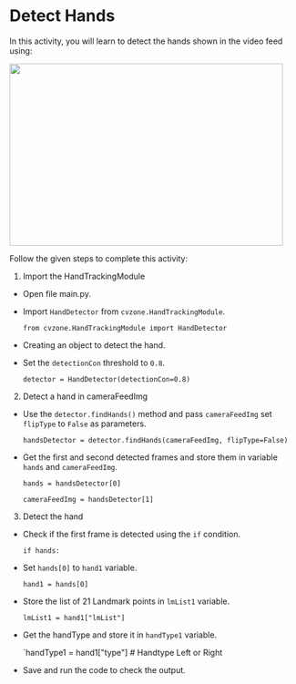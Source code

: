Detect Hands
=======================


In this activity, you will learn to detect the hands shown in the video feed using:



<img src= "https://media.slid.es/uploads/1525749/images/10509600/SA2-new2.gif" width = "480" height = "320">




Follow the given steps to complete this activity:
1. Import the HandTrackingModule


* Open file main.py.


* Import `HandDetector` from `cvzone.HandTrackingModule`.


    `from cvzone.HandTrackingModule import HandDetector`


* Creating an object to detect the hand.


* Set the `detectionCon` threshold to `0.8`.


    `detector = HandDetector(detectionCon=0.8)`




2. Detect a hand in cameraFeedImg


* Use the `detector.findHands()` method and pass `cameraFeedImg` set `flipType` to `False` as parameters.


    `handsDetector = detector.findHands(cameraFeedImg, flipType=False)`


* Get the first and second detected frames and store them in variable `hands` and `cameraFeedImg`.


    `hands = handsDetector[0]`


    `cameraFeedImg = handsDetector[1]`


3. Detect the hand


* Check if the first frame is detected using the `if` condition.


    `if hands:`


* Set `hands[0]` to `hand1` variable.
 
    `hand1 = hands[0]`


* Store the list of 21 Landmark points in `lmList1` variable.


    `lmList1 = hand1["lmList"]`


* Get the handType and store it in `handType1` variable.


    `handType1 = hand1["type"]  # Handtype Left or Right


* Save and run the code to check the output.

